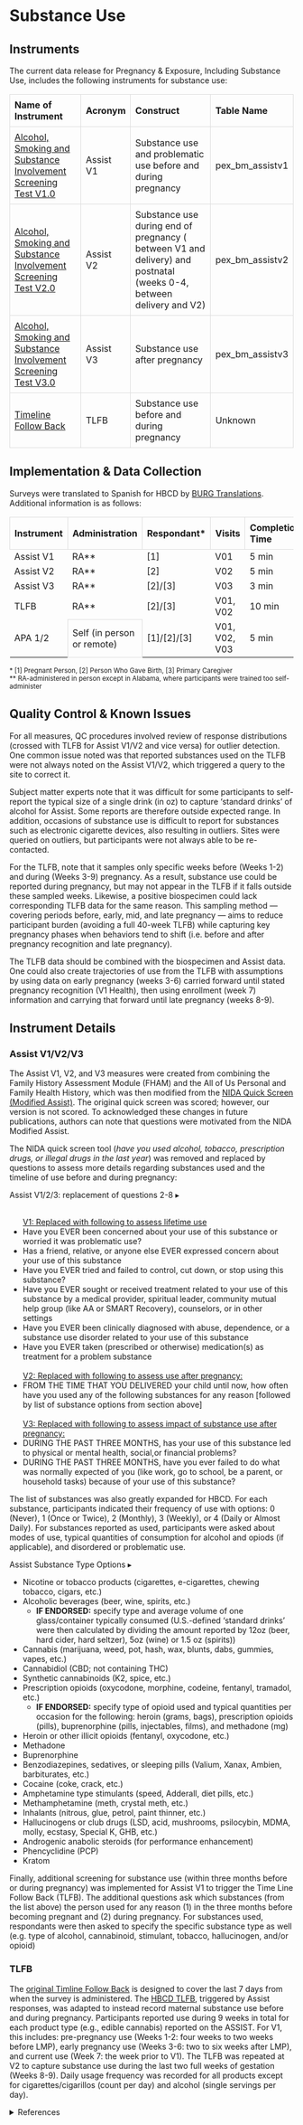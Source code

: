 # Substance Use

## Instruments
The current data release for Pregnancy & Exposure, Including Substance Use, includes the following instruments for substance use:

<table style="width: 100%; border-collapse: collapse; table-layout: fixed;">
  <thead>
    <tr>
      <th style="border: 1px solid #ddd; padding: 8px; text-align: left;">Name of Instrument</th>
      <th style="border: 1px solid #ddd; padding: 8px; text-align: left;">Acronym</th>
      <th style="border: 1px solid #ddd; padding: 8px; text-align: left;">Construct</th>
      <th style="border: 1px solid #ddd; padding: 8px; text-align: left;">Table Name</th>
    </tr>
  </thead>
<tbody>   
    <tr>
        <td style="border: 1px solid #ddd; padding: 8px; word-wrap: break-word; white-space: normal;"><a href="#assist-v1v2v3">Alcohol, Smoking and Substance Involvement Screening Test V1.0</a></td>
        <td style="border: 1px solid #ddd; padding: 8px; word-wrap: break-word; white-space: normal;">Assist V1</td>
        <td style="border: 1px solid #ddd; padding: 8px; word-wrap: break-word; white-space: normal;">Substance use and problematic use before and during pregnancy</td>
        <td style="border: 1px solid #ddd; padding: 8px; word-wrap: break-word; white-space: normal;">pex_bm_assistv1</td>
    </tr>    
    <tr>
        <td style="border: 1px solid #ddd; padding: 8px; word-wrap: break-word; white-space: normal;"><a href="#assist-v1v2v3">Alcohol, Smoking and Substance Involvement Screening Test V2.0</a></td>
        <td style="border: 1px solid #ddd; padding: 8px; word-wrap: break-word; white-space: normal;">Assist V2</td>
        <td style="border: 1px solid #ddd; padding: 8px; word-wrap: break-word; white-space: normal;">Substance use during end of pregnancy ( between V1 and delivery) and postnatal (weeks 0-4, between delivery and V2)</td>
        <td style="border: 1px solid #ddd; padding: 8px; word-wrap: break-word; white-space: normal;">pex_bm_assistv2</td>
    </tr>    
    <tr>
        <td style="border: 1px solid #ddd; padding: 8px; word-wrap: break-word; white-space: normal;"><a href="#assist-v1v2v3">Alcohol, Smoking and Substance Involvement Screening Test V3.0</a></td>
        <td style="border: 1px solid #ddd; padding: 8px; word-wrap: break-word; white-space: normal;">Assist V3</td>
        <td style="border: 1px solid #ddd; padding: 8px; word-wrap: break-word; white-space: normal;">Substance use after pregnancy</td>
        <td style="border: 1px solid #ddd; padding: 8px; word-wrap: break-word; white-space: normal;">pex_bm_assistv3</td>
    </tr>           
    <tr>
        <td style="border: 1px solid #ddd; padding: 8px; word-wrap: break-word; white-space: normal;"><a href="#tlfb">Timeline Follow Back</a></td>
        <td style="border: 1px solid #ddd; padding: 8px; word-wrap: break-word; white-space: normal;">TLFB</td>
        <td style="border: 1px solid #ddd; padding: 8px; word-wrap: break-word; white-space: normal;">Substance use before and during pregnancy</td>
        <td style="border: 1px solid #ddd; padding: 8px; word-wrap: break-word; white-space: normal;">Unknown</td>
    </tr>         
</tbody>
</table>


## Implementation & Data Collection
Surveys were translated to Spanish for HBCD by [BURG Translations](https://burgtranslations.com/our-services/). Additional information is as follows:

<table style="width: 100%; border-collapse: collapse; table-layout: fixed;">
  <thead>
    <tr>
      <th style="border: 1px solid #ddd; padding: 8px; text-align: left;">Instrument</th>
      <th style="border: 1px solid #ddd; padding: 8px; text-align: left;">Administration</th>
      <th style="border: 1px solid #ddd; padding: 8px; text-align: left;">Respondant*</th>
      <th style="border: 1px solid #ddd; padding: 8px; text-align: left;">Visits</th>
      <th style="border: 1px solid #ddd; padding: 8px; text-align: left;">Completion Time</th>      
    </tr>
  </thead>
<tbody>
    <tr>
        <td>Assist V1</td>
        <td>RA**</td>
        <td>[1]</td>
        <td>V01</td>
        <td>5 min</td>
    </tr>     
    <tr>
        <td>Assist V2</td>
        <td>RA**</td>
        <td>[2]</td>
        <td>V02</td>
        <td>5 min</td>
    </tr>     
    <tr>
        <td>Assist V3</td>
        <td>RA**</td>
        <td>[2]/[3]</td>
        <td>V03</td>
        <td>3 min</td>
    </tr>        
    <tr>
        <td>TLFB</td>
        <td>RA**</td>
        <td>[2]/[3]</td>
        <td>V01, V02</td>
        <td>10 min</td>
    </tr>         
    <tr>
        <td>APA 1/2</td>
        <td style="border: 1px solid #ddd; padding: 8px; word-wrap: break-word; white-space: normal;">Self (in person or remote)</td>
        <td>[1]/[2]/[3]</td>
        <td>V01, V02, V03</td>
        <td>5 min</td>
    </tr>       
</tbody>
</table>
<small> * [1] Pregnant Person, [2] Person Who Gave Birth, [3] Primary Caregiver</small><br>
<small> ** RA-administered in person except in Alabama, where participants were trained too self-administer</small>


## Quality Control & Known Issues
For all measures, QC procedures involved review of response distributions (crossed with TLFB for Assist V1/V2 and vice versa) for outlier detection. One common issue noted was that reported substances used on the TLFB were not always noted on the Assist V1/V2, which triggered a query to the site to correct it. 

Subject matter experts note that it was difficult for some participants to self-report the typical size of a single drink (in oz) to capture ‘standard drinks’ of alcohol for Assist. Some reports are therefore outside expected range. In addition, occasions of substance use is difficult to report for substances such as electronic cigarette devices, also resulting in outliers. Sites were queried on outliers, but participants were not always able to be re-contacted. 

For the TLFB, note that it samples only specific weeks before (Weeks 1-2) and during (Weeks 3-9) pregnancy. As a result, substance use could be reported during pregnancy, but may not appear in the TLFB if it falls outside these sampled weeks. Likewise, a positive biospecimen could lack corresponding TLFB data for the same reason. This sampling method — covering periods before, early, mid, and late pregnancy — aims to reduce participant burden (avoiding a full 40-week TLFB) while capturing key pregnancy phases when behaviors tend to shift (i.e. before and after pregnancy recognition and late pregnancy). 

The TLFB data should be combined with the biospecimen and Assist data. One could also create trajectories of use from the TLFB with assumptions by using data on early pregnancy (weeks 3-6) carried forward until stated pregnancy recognition (V1 Health), then using enrollment (week 7) information and carrying that forward until late pregnancy (weeks 8-9). 

## Instrument Details
### Assist V1/V2/V3
The Assist V1, V2, and V3 measures were created from combining the Family History Assessment Module (FHAM) and the All of Us Personal and Family Health History, which was then modified from the [NIDA Quick Screen (Modified Assist)](https://nida.nih.gov/sites/default/files/pdf/nmassist.pdf). The original quick screen was scored; however, our version is not scored. To acknowledged these changes in future publications, authors can note that questions were motivated from the NIDA Modified Assist.

The NIDA quick screen tool (*have you used alcohol, tobacco, prescription drugs, or illegal drugs in the last year*) was removed and replaced by questions to assess more details regarding substances used and the timeline of use before and during pregnancy:
<p>
<div id="notification-banner" class="notification-banner" onclick="toggleCollapse(this)">
    <span class="text">Assist V1/2/3: replacement of questions 2-8</span>
  <span class="notification-arrow">▸</span>
</div>
<div class="notification-collapsible-content">
    <ul>
<br>
<u>V1: Replaced with following to assess lifetime use</u>
	<li>Have you EVER been concerned about your use of this substance or worried it was problematic use?</li>
	<li>Has a friend, relative, or anyone else EVER expressed concern about your use of this substance</li>
	<li>Have you EVER tried and failed to control, cut down, or stop using this substance?</li>
	<li>Have you EVER sought or received treatment related to your use of this substance by a medical provider, spiritual leader, community mutual help group (like AA or SMART Recovery), counselors, or in other settings</li>
	<li>Have you EVER been clinically diagnosed with abuse, dependence, or a substance use disorder related to your use of this substance</li>
	<li>Have you EVER taken (prescribed or otherwise) medication(s) as treatment for a problem substance</li>
<br>  
<u>V2: Replaced with following to assess use after pregnancy:</u>
	<li>FROM THE TIME THAT YOU DELIVERED your child until now, how often have you used any of the following substances for any reason [followed by list of substance options from section above]</li>
<br>  
<u>V3: Replaced with following to assess impact of substance use after pregnancy:</u>
	<li>DURING THE PAST THREE MONTHS, has your use of this substance led to physical or mental health, social,or financial problems?</li>
    <li>DURING THE PAST THREE MONTHS, have you ever failed to do what was normally expected of you  (like work, go to school, be a parent, or household tasks) because of your use of this substance?</li>
    </ul>
</div>
</p>

The list of substances was also greatly expanded for HBCD. For each substance, participants indicated their frequency of use with options: 0 (Never), 1 (Once or Twice), 2 (Monthly), 3 (Weekly), or 4 (Daily or Almost Daily). For substances reported as used, participants were asked about modes of use, typical quantities of consumption for alcohol and opiods (if applicable), and disordered or problematic use. 

<p>
<div id="notification-banner" class="notification-banner" onclick="toggleCollapse(this)">
    <span class="text">Assist Substance Type Options</span>
  <span class="notification-arrow">▸</span>
</div>
<div class="notification-collapsible-content">
    <ul>
      <li>Nicotine or tobacco products (cigarettes, e-cigarettes, chewing tobacco, cigars, etc.)</li>
        <li>Alcoholic beverages (beer, wine, spirits, etc.)
              <ul>
                  <li><b>IF ENDORSED:</b> specify type and average volume of one glass/container typically consumed (U.S.-defined ‘standard drinks’ were then calculated by dividing the amount reported by 12oz (beer, hard cider, hard seltzer), 5oz (wine) or 1.5 oz (spirits))</li>
              </ul>
        </li>
        <li>Cannabis (marijuana, weed, pot, hash, wax, blunts, dabs, gummies, vapes, etc.)</li>
        <li>Cannabidiol (CBD; not containing THC)</li>
        <li>Synthetic cannabinoids (K2, spice, etc.)
        <li>Prescription opioids (oxycodone, morphine, codeine, fentanyl, tramadol, etc.)
              <ul>
                  <li><b>IF ENDORSED:</b> specify type of opioid used and typical quantities per occasion for the following: heroin (grams, bags), prescription opioids (pills), buprenorphine (pills, injectables, films), and methadone (mg)</li>
              </ul>
        </li>
        <li>Heroin or other illicit opioids (fentanyl, oxycodone, etc.)</li>
        <li>Methadone</li>
        <li>Buprenorphine</li>
        <li>Benzodiazepines, sedatives, or sleeping pills (Valium, Xanax, Ambien, barbiturates, etc.)</li>
        <li>Cocaine (coke, crack, etc.)</li>
        <li>Amphetamine type stimulants (speed, Adderall, diet pills, etc.)</li>
        <li>Methamphetamine (meth, crystal meth, etc.)</li>
        <li>Inhalants (nitrous, glue, petrol, paint thinner, etc.)</li>
        <li>Hallucinogens or club drugs (LSD, acid, mushrooms, psilocybin, MDMA, molly, ecstasy, Special K, GHB, etc.)</li>
        <li>Androgenic anabolic steroids (for performance enhancement)</li>
        <li>Phencyclidine (PCP)</li>
        <li>Kratom</li>
    </ul>
</div>
</p>

Finally, additional screening for substance use (within three months before or during pregnancy) was implemented for Assist V1 to trigger the Time Line Follow Back (TLFB). The additional questions ask which substances (from the list above) the person used for any reason (1) in the three months before becoming pregnant and (2) during pregnancy. For substances used, respondants were then asked to specify the specific substance type as well (e.g. type of alcohol, cannabinoid, stimulant, tobacco, hallucinogen, and/or opioid)


### TLFB
The [original Timline Follow Back](https://cde.nida.nih.gov/sites/nida_cde/files/TimeLineFollowBack_2014Mar24.pdf) is designed to cover the last 7 days from when the survey is administered. The [HBCD TLFB]((https://cde.nida.nih.gov/sites/nida_cde/files/TimeLineFollowBack_2014Mar24.pdf)), triggered by Assist responses, was adapted to instead record maternal substance use before and during pregnancy. Participants reported use during 9 weeks in total for each product type (e.g., edible cannabis) reported on the ASSIST. For V1, this includes: pre-pregnancy use (Weeks 1-2: four weeks to two weeks before LMP), early pregnancy use (Weeks 3-6: two to six weeks after LMP), and current use (Week 7: the week prior to V1). The TLFB was repeated at V2 to capture substance use during the last two full weeks of gestation (Weeks 8-9). Daily usage frequency was recorded for all products except for cigarettes/cigarillos (count per day) and alcohol (single servings per day).

<details class="collapsible references">
  <summary class="references">References</summary>
 <ul>
<p>National Institute on Drug Abuse. (n.d.). <em>NIDA Modified ASSIST</em>.</p>
<p>Sobell, L., &amp; Sobell, M. (2000). Alcohol timeline follow-back (TLFB). In <em>Handbook of psychiatric measures.</em> (p. 477). American Psychiatric Association.</p>
</ul>
</details>
<br>